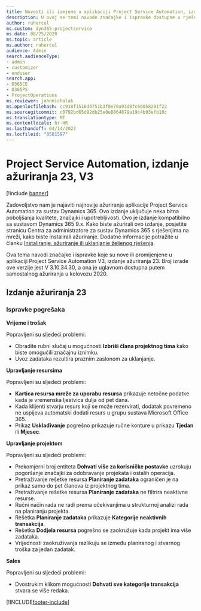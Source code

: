 ```yaml
---
title: Novosti ili izmjene u aplikaciji Project Service Automation, izdanje ažuriranja 23, V3
description: U ovoj se temi navode značajke i ispravke dostupne u rješenju Project Service Automation, izdanje ažuriranja 23, V3.
author: ruhercul
ms.custom: dyn365-projectservice
ms.date: 08/25/2020
ms.topic: article
ms.author: ruhercul
audience: Admin
search.audienceType:
- admin
- customizer
- enduser
search.app:
- D365CE
- D365PS
- ProjectOperations
ms.reviewer: johnmichalak
ms.openlocfilehash: cc918f1516d4751b3f8e70a93d8fc66058201f22
ms.sourcegitcommit: c0792bd65d92db25e0e8864879a19c4b93efb10c
ms.translationtype: MT
ms.contentlocale: hr-HR
ms.lasthandoff: 04/14/2022
ms.locfileid: "8581597"
---
```

# <a name="project-service-automation-update-release-23-v3"></a>Project Service Automation, izdanje ažuriranja 23, V3

[!include [banner](../includes/psa-now-project-operations.md)]

Zadovoljstvo nam je najaviti najnovije ažuriranje aplikacije Project Service Automation za sustav Dynamics 365. Ovo izdanje uključuje neka bitna poboljšanja kvalitete, značajki i upotrebljivosti. Ovo je izdanje kompatibilno sa sustavom Dynamics 365 9.x. Kako biste ažurirali ovo izdanje, posjetite stranicu Centra za administratore za sustav Dynamics 365 s rješenjima na mreži, kako biste instalirali ažuriranje. Dodatne informacije potražite u članku [Instaliranje, ažuriranje ili uklanjanje željenog rješenja](/power-platform/admin/install-remove-preferred-solution).

Ova tema navodi značajke i ispravke koje su nove ili promijenjene u aplikaciji Project Service Automation V3, izdanje ažuriranja 23. Broj izrade ove verzije jest V 3.10.34.30, a ona je uglavnom dostupna putem samostalnog ažuriranja u kolovozu 2020.

## <a name="update-release-23"></a>Izdanje ažuriranja 23

### <a name="bug-fixes"></a>Ispravke pogrešaka

**Vrijeme i trošak**

Popravljeni su sljedeći problemi:
- Obradite rubni slučaj u mogućnosti **Izbriši člana projektnog tima** kako biste omogućili značajnu iznimku.
- Uvoz zadataka rezultira praznim zaslonom za uklanjanje.

**Upravljanje resursima**

Popravljeni su sljedeći problemi:

- **Kartica resursa mreže za uporabu resursa** prikazuje netočne podatke kada je vremenska ljestvica dulja od pet dana.
- Kada klijenti stvarju resurs koji se može rezervirati, dodatak povremeno ne uspijeva automatski dodati resurs u grupu sustava Microsoft Office 365.
- Prikaz **Usklađivanje** pogrešno prikazuje ručne konture u prikazu **Tjedan** ili **Mjesec**.

**Upravljanje projektom**

Popravljeni su sljedeći problemi:

- Prekomjerni broj entiteta **Dohvati više za korisničke postavke** uzrokuju pogoršanje značajki za odobravanje projekata i ostalih operacija.
- Pretraživanje rešetke resursa **Planiranje zadataka** ograničen je na prikaz samo do pet članova iz projektnog tima. 
- Pretraživanje rešetke resursa **Planiranje zadataka** ne filtrira neaktivne resurse.
- Ručni način rada ne radi prema očekivanjima u strukturnoj analizi rada na planiranju projekta.
- Rešetka **Planiranje zadataka** prikazuje **Kategorije neaktivnih transakcija**.
- Rešetka **Dodjela resursa** pogrešno se zaokružuje kada projekt ima više zadataka.
- Vrijednosti zaokruživanja razlikuju se između planiranog i stvarnog troška za jedan zadatak.

**Sales**

Popravljeni su sljedeći problemi:

- Dvostrukim klikom mogućnosti **Dohvati sve kategorije transakcija** stvara se više redaka.


[!INCLUDE[footer-include](../includes/footer-banner.md)]
